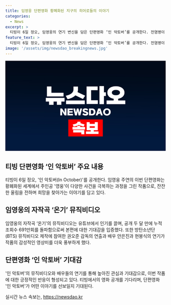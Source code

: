 ```yaml
---
title: 임영웅 단편영화 황폐화된 지구의 히어로들의 이야기
categories:
  - News
excerpt: >
  티빙이 6일 정오, 임영웅의 연기 변신을 담은 단편영화 ‘인 악토버’를 공개한다. 전염병이 퍼져 황폐화된 세상, 주인공 영웅(임영웅 분)이 다양한 사건을 극복하는 과정을 담았다. 임영웅은 삶과 죽음의 경계에서 희망을 피워내는 모습으로 잔잔한 울림을 선사할 전망. 자작곡 온기의 뮤직비디오로 먼저 공개돼 유튜브 인기 급상승 동영상 1위를 차지한 데 이어, 공개 두 달만인 5일 기준 누적 조회수 691만회를 돌파, 본편에 대한 기대감 입증. BTS 뮤직비디오 제작에 참여한 권오준 감독의 연출과 배우들의 연기가 감동을 예고한다.
feature_text: >
  티빙이 6일 정오, 임영웅의 연기 변신을 담은 단편영화 ‘인 악토버’를 공개한다. 전염병이 퍼져 황폐화된 세상, 주인공 영웅(임영웅 분)이 다양한 사건을 극복하는 과정을 담았다. 임영웅은 삶과 죽음의 경계에서 희망을 피워내는 모습으로 잔잔한 울림을 선사할 전망. 자작곡 온기의 뮤직비디오로 먼저 공개돼 유튜브 인기 급상승 동영상 1위를 차지한 데 이어, 공개 두 달만인 5일 기준 누적 조회수 691만회를 돌파, 본편에 대한 기대감 입증. BTS 뮤직비디오 제작에 참여한 권오준 감독의 연출과 배우들의 연기가 감동을 예고한다.
image: '/assets/img/newsdao_breakingnews.jpg'
---
```


<p><img src="/assets/img/newsdao_breakingnews.jpg" alt="ontimetimes 속보" /></p>

<h2 data-ke-size="size26">티빙 단편영화 ‘인 악토버’ 주요 내용</h2>

<p data-ke-size="size16">티빙이 6일 정오, '인 악토버(In October)'를 공개한다. 임영웅 주연의 이번 단편영화는 황폐화된 세계에서 주인공 '영웅'이 다양한 사건을 극복하는 과정을 그린 작품으로, 잔잔한 울림을 전하며 희망을 찾아가는 이야기를 담고 있다.</p>

<h2 data-ke-size="size26">임영웅의 자작곡 ‘온기’ 뮤직비디오</h2>

<p data-ke-size="size16">임영웅의 자작곡 ‘온기’의 뮤직비디오는 유튜브에서 인기를 끌며, 공개 두 달 만에 누적 조회수 691만회를 돌파함으로써 본편에 대한 기대감을 입증했다. 또한 방탄소년단(BTS) 뮤직비디오 제작에 참여한 권오준 감독의 연출과 배우 안은진과 현봉식의 연기가 작품의 감성적인 영상미를 더욱 풍부하게 했다.</p>

<h2 data-ke-size="size26">단편영화 ‘인 악토버’ 기대감</h2>

<p data-ke-size="size16">'인 악토버'의 뮤직비디오와 배우들의 연기를 통해 높아진 관심과 기대감으로, 이번 작품에 대한 긍정적인 반응이 형성되고 있다. 티빙에서의 영화 공개를 기다리며, 단편영화 '인 악토버'가 어떤 이야기를 선보일지 기대된다.</p>
실시간 뉴스 속보는, <a href="https://newsdao.kr" rel="dofollow">https://newsdao.kr</a>


